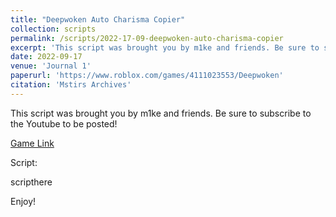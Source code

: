 ```yaml
---
title: "Deepwoken Auto Charisma Copier"
collection: scripts
permalink: /scripts/2022-17-09-deepwoken-auto-charisma-copier
excerpt: 'This script was brought you by m1ke and friends. Be sure to subscribe to the Youtube to be posted!'
date: 2022-09-17
venue: 'Journal 1'
paperurl: 'https://www.roblox.com/games/4111023553/Deepwoken'
citation: 'Mstirs Archives'
---
```

This script was brought you by m1ke and friends. Be sure to subscribe to the Youtube to be posted!

[Game Link](https://www.roblox.com/games/4111023553/Deepwoken)

Script:

scripthere

Enjoy!
